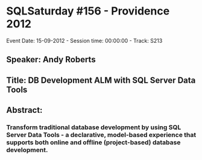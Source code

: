 # SQLSaturday #156 - Providence 2012
Event Date: 15-09-2012 - Session time: 00:00:00 - Track: S213
## Speaker: Andy Roberts
## Title: DB Development ALM with SQL Server Data Tools
## Abstract:
### Transform traditional database development by using SQL Server Data Tools - a declarative, model-based experience that supports both online and offline (project-based) database development.

